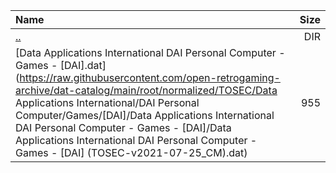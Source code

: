 |Name|Size|
|:---|---:|
|[..](../index.html)|DIR|
|[Data Applications International DAI Personal Computer - Games - [DAI].dat](https://raw.githubusercontent.com/open-retrogaming-archive/dat-catalog/main/root/normalized/TOSEC/Data Applications International/DAI Personal Computer/Games/[DAI]/Data Applications International DAI Personal Computer - Games - [DAI]/Data Applications International DAI Personal Computer - Games - [DAI] (TOSEC-v2021-07-25_CM).dat)|955|
